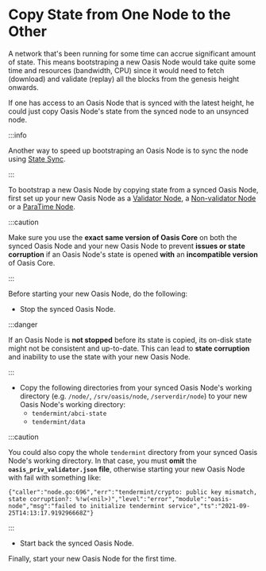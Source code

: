 # Copy State from One Node to the Other

A network that's been running for some time can accrue significant amount of state. This means  bootstraping a new Oasis Node would take quite some time and resources (bandwidth, CPU) since it would need to fetch (download) and validate (replay) all the blocks from the genesis height onwards.

If one has access to an Oasis Node that is synced with the latest height, he could just copy Oasis Node's state from the synced node to an unsynced node.

:::info

Another way to speed up bootstraping an Oasis Node is to sync the node using [State Sync](sync-node-using-state-sync.md).

:::

To bootstrap a new Oasis Node by copying state from a synced Oasis Node, first set up your new Oasis Node as a [Validator Node](../validator-node.mdx), a [Non-validator Node](../non-validator-node.md) or a [ParaTime Node](../paratime-node.mdx).

:::caution

Make sure you use the **exact same version of Oasis Core** on both the synced Oasis Node and your new Oasis Node to prevent **issues or state corruption** if an Oasis Node's state is opened **with** an **incompatible version** of Oasis Core.

:::

Before starting your new Oasis Node, do the following:

* Stop the synced Oasis Node.

:::danger

If an Oasis Node is **not stopped** before its state is copied, its on-disk state might not be consistent and up-to-date. This can lead to **state corruption** and inability to use the state with your new Oasis Node.

:::

* Copy the following directories from your synced Oasis Node's working directory (e.g. `/node/`, `/srv/oasis/node`, `/serverdir/node`) to your new Oasis Node's working directory:
  * `tendermint/abci-state`
  * `tendermint/data`

:::caution

You could also copy the whole `tendermint` directory from your synced Oasis Node's working directory. In that case, you must **omit** the **`oasis_priv_validator.json` file**, otherwise starting your new Oasis Node with fail with something like:

```
{"caller":"node.go:696","err":"tendermint/crypto: public key mismatch, state corruption?: %!w(<nil>)","level":"error","module":"oasis-node","msg":"failed to initialize tendermint service","ts":"2021-09-25T14:13:17.919296668Z"}
```

:::

* Start back the synced Oasis Node.

Finally, start your new Oasis Node for the first time.
